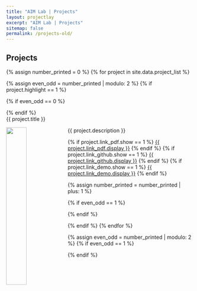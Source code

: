 ```yaml
---
title: "AIM Lab | Projects"
layout: projectlay
excerpt: "AIM Lab | Projects"
sitemap: false
permalink: /projects-old/
---
```


<h2 id="project-header">Projects</h2>

{% assign number_printed = 0 %}
{% for project in site.data.project_list %}

{% assign even_odd = number_printed | modulo: 2 %}
{% if project.highlight == 1 %}

{% if even_odd == 0 %}
<div class="row">
{% endif %}

<div class="col-sm-12 clearfix">
 <div class="well">
  <pubtit>{{ project.title }}</pubtit>
  <p></p>
  <img src="{{ site.url }}{{ site.baseurl }}/assets/project_pic/{{ project.image }}" class="img-responsive" width="33%" style="float: left" />
  <p>{{ project.description }}</p>
  <span style="display: inline;">
  {% if project.link_pdf.show == 1 %}
  <a type="button" class="btn btn-aim" href="{{ project.link_pdf.url }}">{{ project.link_pdf.display }}</a>
  {% endif %}
  {% if project.link_github.show == 1 %}
  <a type="button" class="btn btn-aim" href="{{ project.link_github.url }}">{{ project.link_github.display }}</a>
  {% endif %}
  {% if project.link_demo.show == 1 %}
  <a type="button" class="btn btn-aim" href="{{ project.link_demo.url }}">{{ project.link_demo.display }}</a>
  {% endif %}
  </span>
 </div>
</div>

{% assign number_printed = number_printed | plus: 1 %}

{% if even_odd == 1 %}
</div>
{% endif %}

{% endif %}
{% endfor %}

{% assign even_odd = number_printed | modulo: 2 %}
{% if even_odd == 1 %}
</div>
{% endif %}